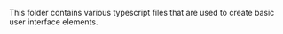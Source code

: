 This folder contains various typescript files that are
used to create basic user interface elements.